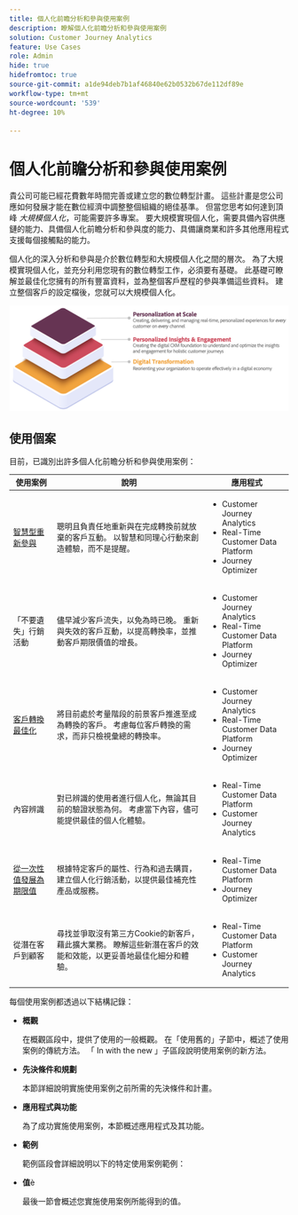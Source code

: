 ```yaml
---
title: 個人化前瞻分析和參與使用案例
description: 瞭解個人化前瞻分析和參與使用案例
solution: Customer Journey Analytics
feature: Use Cases
role: Admin
hide: true
hidefromtoc: true
source-git-commit: a1de94deb7b1af46840e62b0532b67de112df89e
workflow-type: tm+mt
source-wordcount: '539'
ht-degree: 10%

---
```



# 個人化前瞻分析和參與使用案例

貴公司可能已經花費數年時間完善或建立您的數位轉型計畫。 這些計畫是您公司應如何發展才能在數位經濟中調整整個組織的絕佳基準。 但當您思考如何達到頂峰 *大規模個人化*，可能需要許多專案。 要大規模實現個人化，需要具備內容供應鏈的能力、具備個人化前瞻分析和參與度的能力、具備讓商業和許多其他應用程式支援每個接觸點的能力。

個人化的深入分析和參與是介於數位轉型和大規模個人化之間的層次。 為了大規模實現個人化，並充分利用您現有的數位轉型工作，必須要有基礎。 此基礎可瞭解並最佳化您擁有的所有豐富資料，並為整個客戶歷程的參與準備這些資料。 建立整個客戶的設定檔後，您就可以大規模個人化。

![圓形圖](assets/pie.png)

## 使用個案

目前，已識別出許多個人化前瞻分析和參與使用案例：

| 使用案例 | 說明 | 應用程式 |
|---|---|---|
| [智慧型重新參與](https://experienceleague.adobe.com/en/docs/experience-platform/rtcdp/use-cases/personalization-insights-engagement/intelligent-re-engagement) | 聰明且負責任地重新與在完成轉換前就放棄的客戶互動。 以智慧和同理心行動來創造體驗，而不是提醒。 | <ul><li>Customer Journey Analytics</li><li>Real-Time Customer Data Platform</li><li>Journey Optimizer</li></ul> |
| 「不要遺失」行銷活動 | 儘早減少客戶流失，以免為時已晚。 重新與失效的客戶互動，以提高轉換率，並推動客戶期限價值的增長。 | <ul><li>Customer Journey Analytics</li><li>Real-Time Customer Data Platform</li><li>Journey Optimizer</li></ul> |
| [客戶轉換最佳化](customer-conversion-optimization.md) | 將目前處於考量階段的前景客戶推進至成為轉換的客戶。 考慮每位客戶轉換的需求，而非只檢視彙總的轉換率。 | <ul><li>Customer Journey Analytics</li><li>Real-Time Customer Data Platform</li><li>Journey Optimizer</li></ul> |
| 內容辨識 | 對已辨識的使用者進行個人化，無論其目前的驗證狀態為何。 考慮當下內容，儘可能提供最佳的個人化體驗。 | <ul><li>Real-Time Customer Data Platform</li><li>Customer Journey Analytics</li></ul> |
| [從一次性值發展為期限值](https://experienceleague.adobe.com/en/docs/experience-platform/rtcdp/use-cases/personalization-insights-engagement/evolve-one-time-value-to-lifetime-value) | 根據特定客戶的屬性、行為和過去購買，建立個人化行銷活動，以提供最佳補充性產品或服務。 | <ul><li>Real-Time Customer Data Platform</li><li>Journey Optimizer</li></ul> |
| 從潛在客戶到顧客 | 尋找並爭取沒有第三方Cookie的新客戶，藉此擴大業務。 瞭解這些新潛在客戶的效能和效能，以更妥善地最佳化細分和體驗。 | <ul><li>Real-Time Customer Data Platform</li><li>Customer Journey Analytics</li></ul> |


每個使用案例都透過以下結構記錄：

- **概觀**

  在概觀區段中，提供了使用的一般概觀。 在「使用舊的」子節中，概述了使用案例的傳統方法。 「 In with the new 」子區段說明使用案例的新方法。

- **先決條件和規劃**

  本節詳細說明實施使用案例之前所需的先決條件和計畫。

- **應用程式與功能**

  為了成功實施使用案例，本節概述應用程式及其功能。

- **範例**

  範例區段會詳細說明以下的特定使用案例範例：

- **值**&#x200B;è

  最後一節會概述您實施使用案例所能得到的值。
